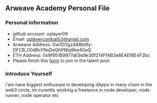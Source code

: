 ## Arweave Academy Personal File

### Personal information

- github account: oplayer09
- Email: oplayercombatb3@gmail.com
- Arweave Address: Gw1DOgzA88bt9y-DFCB_O0dRcYNsDeQhPNlq9be4GeQ
- ETH Address: 0x9f951B9977aE9a9e30f214FfAB3e8EAEf6E4F2bc
- Please finish this [form](https://docs.google.com/forms/d/e/1FAIpQLSfWA5fIIcBgmRppm3jNz5vmf9Mai_QMVil-2pO4r7YKn_Zhtw/viewform?usp=sf_link) to join in the talent pool.

### Introduce Yourself
 i'am have biggest enthusiast in developing dApps in many chain in the web3 circle, im curently working a freelance in node developer, node runner, node operator etc
